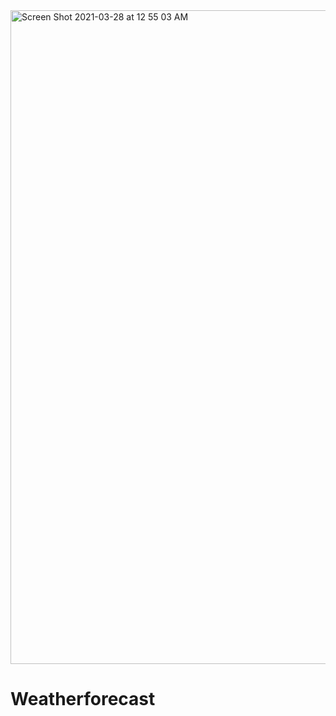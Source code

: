 

<img width="1046" alt="Screen Shot 2021-03-28 at 12 55 03 AM" src="https://user-images.githubusercontent.com/78574452/112745853-41e39b80-8f60-11eb-8674-ffd9ee94ae7d.png">



# Weatherforecast


